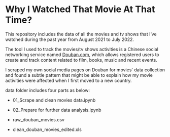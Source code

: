 # Why I Watched That Movie At That Time?


This repository includes the data of all the movies and tv shows that I‘ve watched during the past year from August 2021 to July 2022. 

The tool I used to track the movies/tv shows activities is a Chinese social networking service named [Douban.com](https://movie.douban.com), which allows registered users to create and track content related to film, books, music and recent events. 

I scraped my own social media pages on Douban for movies' data collection and found a subtle pattern that might be able to explain how my movie activities were affected when I first moved to a new country.

data folder includes four parts as below:

- 01_Scrape and clean movies data.ipynb

- 02_Prepare for further data analysis.ipynb

- raw_douban_movies.csv

- clean_douban_movies_edited.xls
